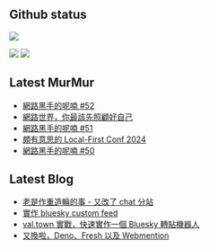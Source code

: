 ## Github status

![](http://github-profile-summary-cards.vercel.app/api/cards/profile-details?username=siygle&theme=default)

![](http://github-profile-summary-cards.vercel.app/api/cards/stats?username=siygle&theme=default)
![](http://github-profile-summary-cards.vercel.app/api/cards/productive-time?username=siygle&theme=default&utcOffset=8)

## Latest MurMur

<!-- CHAT-POST-LIST:START -->
- [網路黑手的呢喃 #52](https://chat.sylee.dev/2024/08/13/網路黑手的呢喃-52)
- [網路世界，你最該先照顧好自己](https://chat.sylee.dev/2024/08/11/take-care-of-yourself-first)
- [網路黑手的呢喃 #51](https://chat.sylee.dev/2024/07/30/網路黑手的呢喃-51)
- [頗有意思的 Local-First Conf 2024](https://chat.sylee.dev/2024/07/26/local-first-conf-2024)
- [網路黑手的呢喃 #50](https://chat.sylee.dev/2024/07/03/網路黑手的呢喃-50)
<!-- CHAT-POST-LIST:END -->

## Latest Blog

<!-- BLOG-POST-LIST:START -->
- [老是作重造輪的事 - 又改了 chat 分站](https://sylee.dev/blog/2024-05-08-rewrite-chat)
- [實作 bluesky custom feed](https://sylee.dev/blog/2023-06-13-bluesky-custom-feed)
- [val.town 實戰，快速實作一個 Bluesky 轉貼機器人](https://sylee.dev/blog/2023-05-28-val-town-bluesky-repost-scheduler)
- [又換啦，Deno、Fresh 以及 Webmention](https://sylee.dev/blog/2023-04-10-change-again-deno-fresh-webmention)
<!-- BLOG-POST-LIST:END -->
